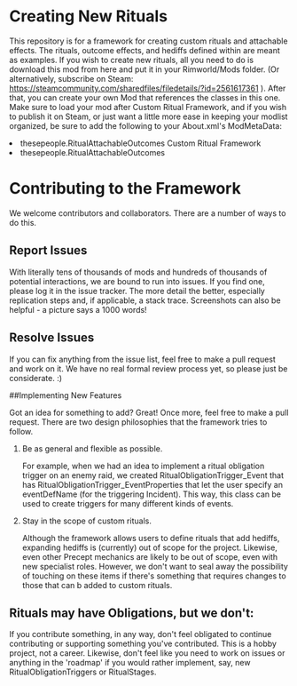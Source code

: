 # Creating New Rituals

This repository is for a framework for creating custom rituals and attachable effects. The rituals, outcome effects, and hediffs defined within are meant as examples. If you wish to create new rituals, all you need to do is download this mod from here and put it in your Rimworld/Mods folder. (Or alternatively, subscribe on Steam: https://steamcommunity.com/sharedfiles/filedetails/?id=2561617361 ). After that, you can create your own Mod that references the classes in this one. Make sure to load your mod after Custom Ritual Framework, and if you wish to publish it on Steam, or just want a little more ease in keeping your modlist organized, be sure to add the following to your About.xml's ModMetaData:

<modDependencies>
	<li>
		<packageId>thesepeople.RitualAttachableOutcomes</packageId>
		<displayName>Custom Ritual Framework</displayName>
	</li>
</modDependencies>
<loadAfter>
	<li>thesepeople.RitualAttachableOutcomes</li>
</loadAfter>

# Contributing to the Framework

We welcome contributors and collaborators. There are a number of ways to do this.

## Report Issues

With literally tens of thousands of mods and hundreds of thousands of potential interactions, we are bound to run into issues. If you find one, please log it in the issue tracker. The more detail the better, especially replication steps and, if applicable, a stack trace. Screenshots can also be helpful - a picture says a 1000 words!

## Resolve Issues

If you can fix anything from the issue list, feel free to make a pull request and work on it. We have no real formal review process yet, so please just be considerate. :)

##Implementing New Features

Got an idea for something to add? Great! Once more, feel free to make a pull request. There are two design philosophies that the framework tries to follow. 

1) Be as general and flexible as possible.
	
	For example, when we had an idea to implement a ritual obligation trigger on an enemy raid, we created RitualObligationTrigger_Event that has RitualObligationTrigger_EventProperties that let the user specify an eventDefName (for the triggering Incident). This way, this class can be used to create triggers for many different kinds of events.
	
2) Stay in the scope of custom rituals.

	Although the framework allows users to define rituals that add hediffs, expanding hediffs is (currently) out of scope for the project. Likewise, even other Precept mechanics are likely to be out of scope, even with new specialist roles. However, we don't want to seal away the possibility of touching on these items if there's something that requires changes to those that can b added to custom rituals.
	
## Rituals may have Obligations, but we don't: 

If you contribute something, in any way, don't feel obligated to continue contributing or supporting something you've contributed. This is a hobby project, not a career. Likewise, don't feel like you need to work on issues or anything in the 'roadmap' if you would rather implement, say, new RitualObligationTriggers or RitualStages. 